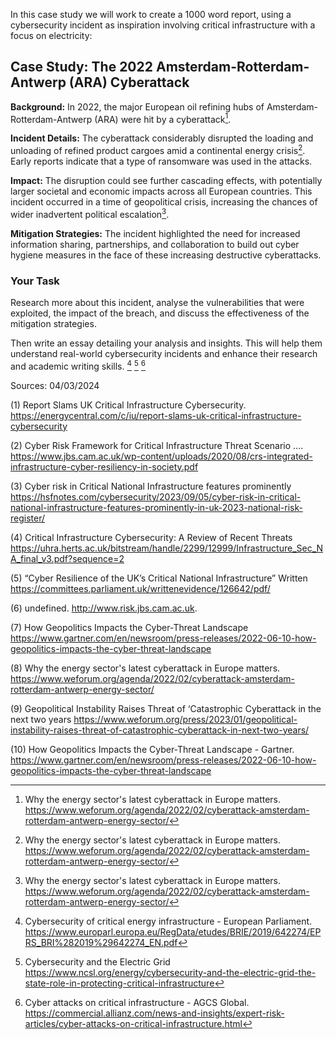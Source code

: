 In this case study we will work to create a 1000 word report, using a cybersecurity incident as inspiration involving critical infrastructure with a focus on electricity:

## Case Study: The 2022 Amsterdam-Rotterdam-Antwerp (ARA) Cyberattack

**Background:** In 2022, the major European oil refining hubs of Amsterdam-Rotterdam-Antwerp (ARA) were hit by a cyberattack[^1].

**Incident Details:** The cyberattack considerably disrupted the loading and unloading of refined product cargoes amid a 
continental energy crisis[^1]. Early reports indicate that a type of ransomware was used in the attacks.

**Impact:** The disruption could see further cascading effects, with potentially larger societal and economic 
impacts across all European countries. This incident occurred in a time of geopolitical crisis, increasing the 
chances of wider inadvertent political escalation[^1].

**Mitigation Strategies:** The incident highlighted the need for increased information sharing, partnerships, 
and collaboration to build out cyber hygiene measures in the face of these increasing destructive cyberattacks.

### Your Task
Research more about this incident, analyse the vulnerabilities that were exploited, the impact of the breach, 
and discuss the effectiveness of the mitigation strategies. 

Then write an essay detailing your analysis and insights. This will help them understand real-world cybersecurity 
incidents and enhance their research and academic writing skills. [^2] [^3] [^4]

Sources: 04/03/2024

[^1]: Why the energy sector's latest cyberattack in Europe matters. https://www.weforum.org/agenda/2022/02/cyberattack-amsterdam-rotterdam-antwerp-energy-sector/

[^2]: Cybersecurity of critical energy infrastructure - European Parliament. https://www.europarl.europa.eu/RegData/etudes/BRIE/2019/642274/EPRS_BRI%282019%29642274_EN.pdf

[^3]: Cybersecurity and the Electric Grid https://www.ncsl.org/energy/cybersecurity-and-the-electric-grid-the-state-role-in-protecting-critical-infrastructure

[^4]: Cyber attacks on critical infrastructure - AGCS Global. https://commercial.allianz.com/news-and-insights/expert-risk-articles/cyber-attacks-on-critical-infrastructure.html


(1) Report Slams UK Critical Infrastructure Cybersecurity. https://energycentral.com/c/iu/report-slams-uk-critical-infrastructure-cybersecurity

(2) Cyber Risk Framework for Critical Infrastructure Threat Scenario .... https://www.jbs.cam.ac.uk/wp-content/uploads/2020/08/crs-integrated-infrastructure-cyber-resiliency-in-society.pdf

(3) Cyber risk in Critical National Infrastructure features prominently https://hsfnotes.com/cybersecurity/2023/09/05/cyber-risk-in-critical-national-infrastructure-features-prominently-in-uk-2023-national-risk-register/

(4) Critical Infrastructure Cybersecurity: A Review of Recent Threats https://uhra.herts.ac.uk/bitstream/handle/2299/12999/Infrastructure_Sec_NA_final_v3.pdf?sequence=2

(5) “Cyber Resilience of the UK’s Critical National Infrastructure” Written  https://committees.parliament.uk/writtenevidence/126642/pdf/

(6) undefined. http://www.risk.jbs.cam.ac.uk.

(7) 
How Geopolitics Impacts the Cyber-Threat Landscape https://www.gartner.com/en/newsroom/press-releases/2022-06-10-how-geopolitics-impacts-the-cyber-threat-landscape 

(8) Why the energy sector's latest cyberattack in Europe matters. https://www.weforum.org/agenda/2022/02/cyberattack-amsterdam-rotterdam-antwerp-energy-sector/

(9) Geopolitical Instability Raises Threat of ‘Catastrophic Cyberattack in the next two years https://www.weforum.org/press/2023/01/geopolitical-instability-raises-threat-of-catastrophic-cyberattack-in-next-two-years/

(10) How Geopolitics Impacts the Cyber-Threat Landscape - Gartner. https://www.gartner.com/en/newsroom/press-releases/2022-06-10-how-geopolitics-impacts-the-cyber-threat-landscape
